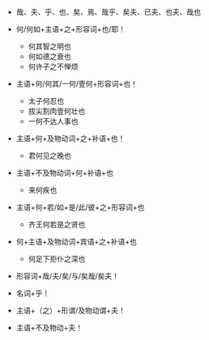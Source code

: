* 哉、夫、乎、也、矣、焉、哉乎、矣夫、已夫、也夫、哉也

* 何/何如+主语+之+形容词+也/耶！
	* 何其智之明也
	* 何如德之衰也
	* 何许子之不惮烦
* 主语+何/何其/一何/壹何+形容词+也！
	* 太子何忍也
	* 拔尖割肉壹何壮也
	* 一何不达人事也
* 主语+何+及物动词+之+补语+也！
	* 君何见之晚也
* 主语+不及物动词+何+补语+也
	* 来何疾也
* 主语+何+若/如+是/此/彼+之+形容词+也
	* 齐王何若是之贤也
* 何+主语+及物动词+宾语+之+补语+也
	* 何足下拒仆之深也

* 形容词+哉/夫/矣/与/矣哉/矣夫！
* 名词+乎！
* 主语+（之）+形谓/及物动谓+夫！
* 主语+不及物动+夫！